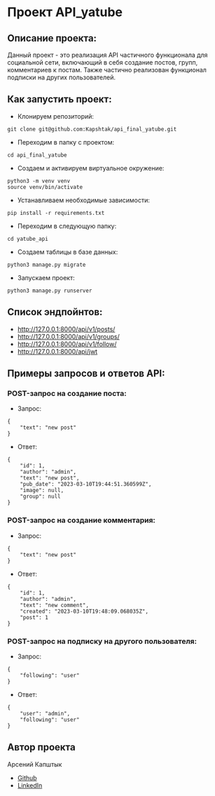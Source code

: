 # Проект API_yatube

## Описание проекта:
Данный проект - это реализация API частичного функционала для социальной сети, включающий в себя создание постов, групп, комментариев к постам. Также частично реализован функционал подписки на других пользователей.

## Как запустить проект:
- Клонируем репозиторий: 
```
git clone git@github.com:Kapshtak/api_final_yatube.git
```
- Переходим в папку с проектом:
```
cd api_final_yatube
```
- Создаем и активируем виртуальное окружение:
``` 
python3 -m venv venv
source venv/bin/activate
```
- Устанавливаем необходимые зависимости:
```
pip install -r requirements.txt
```
- Переходим в следующую папку:
```
cd yatube_api
```
- Создаем таблицы в базе данных:
```
python3 manage.py migrate
```
- Запускаем проект:
```
python3 manage.py runserver
```
## Список эндпойнтов:
- http://127.0.0.1:8000/api/v1/posts/
- http://127.0.0.1:8000/api/v1/groups/
- http://127.0.0.1:8000/api/v1/follow/
- http://127.0.0.1:8000/api/jwt

## Примеры запросов и ответов API:
### POST-запрос на создание поста:
- Запрос:
```
{
    "text": "new post"
}
```
- Ответ:
```
{
    "id": 1,
    "author": "admin",
    "text": "new post",
    "pub_date": "2023-03-10T19:44:51.360599Z",
    "image": null,
    "group": null
}
```
### POST-запрос на создание комментария:
- Запрос:
```
{
    "text": "new post"
}
```
- Ответ:
```
{
    "id": 1,
    "author": "admin",
    "text": "new comment",
    "created": "2023-03-10T19:48:09.068035Z",
    "post": 1
}
```
### POST-запрос на подписку на другого пользователя:
- Запрос:
```
{
    "following": "user"
}
```
- Ответ:
```
{
    "user": "admin",
    "following": "user"
}
```
## Автор проекта

Арсений Капштык
- [Github](https://github.com/Kapshtak) 
- [LinkedIn](https://www.linkedin.com/in/arseniiy-kapshtyk-408a1a253/)